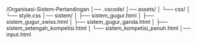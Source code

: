 /Organisasi-Sistem-Pertandingan
│── .vscode/
│── assets/
│    └── css/
│         └── style.css
│── sistem/
│    ├── sistem_gugur.html
│    ├── sistem_gugur_swiss.html
│    ├── sistem_gugur_ganda.html
│    ├── sistem_setengah_kompetisi.html
│    └── sistem_kompetisi_penuh.html
│── input.html
